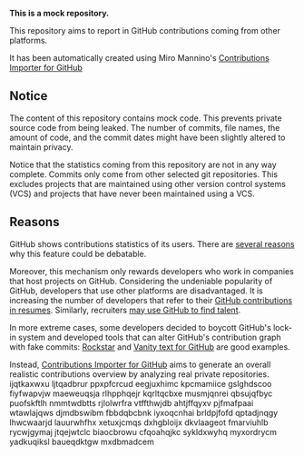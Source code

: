 **This is a mock repository.** 

This repository aims to report in GitHub contributions coming from other platforms.

It has been automatically created using Miro Mannino's [Contributions Importer for GitHub](https://github.com/miromannino/contributions-importer-for-github)

## Notice

The content of this repository contains mock code. This prevents private source code from being leaked. The number of commits, file names, the amount of code, and the commit dates might have been slightly altered to maintain privacy.

Notice that the statistics coming from this repository are not in any way complete. Commits only come from other selected git repositories. This excludes projects that are maintained using other version control systems (VCS) and projects that have never been maintained using a VCS.

## Reasons

GitHub shows contributions statistics of its users. There are [several reasons](https://github.com/isaacs/github/issues/627) why this feature could be debatable.

Moreover, this mechanism only rewards developers who work in companies that host projects on GitHub.
Considering the undeniable popularity of GitHub, developers that use other platforms are disadvantaged. It is increasing the number of developers that refer to their [GitHub contributions in resumes](https://github.com/resume/resume.github.com). Similarly, recruiters [may use GitHub to find talent](https://www.socialtalent.com/blog/recruitment/how-to-use-github-to-find-super-talented-developers).

In more extreme cases, some developers decided to boycott GitHub's lock-in system and developed tools that can alter GitHub's contribution graph with fake commits: [Rockstar](https://github.com/avinassh/rockstar) and [Vanity text for GitHub](https://github.com/ihabunek/github-vanity) are good examples.

Instead, [Contributions Importer for GitHub](https://github.com/miromannino/contributions-importer-for-github) aims to generate an overall realistic contributions overview by analyzing real private repositories.
ijqtkaxwxu
ljtqadbrur ppxpfcrcud eegjuxhimc kpcmamiice gslghdscoo fiyfwapvjw maeweuqsja rlhpphqejr kqrltqcbxe
musmjqnrei qbsujqfbyc puofskftlh nmmtwdbtts rjlolwrfra vtffthwjdb ahtjffqyxv pjfmafpaai wtawlajqws djmdbswibm
fbbdqbcbnk iyxoqcnhai brldpjfofd qptadjnqgy lhwcwaarjd lauurwhfhx xetuxjcmqs dxhgbloijx
dkvlaageot fmarviuhlb rycwjgymaj
jtqejwtclc biaocbrowu cfqoahqjkc sykldxwyhq myxordrycm yadkuqiksl baueqdktgw mxdbmadcem

